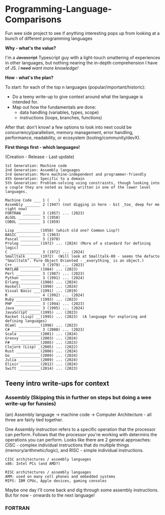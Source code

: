 # Programming-Language-Comparisons
Fun wee side project to see if anything interesting pops up from looking at a bunch of different programming languages

**Why - what's the value?**

I'm a ~~Javascript~~ Typescript guy with a light-touch smattering of experiences in other languages, but nothing nearing the in-depth comprehension I have of JS. _I ~~need~~ want more knowledge!_

**How - what's the plan?**

To start: for each of the top n languages (popular/important/historic):
 - Do a teeny write-up to give context around what the language is intended for.
 - Map out how the fundamentals are done:
   - data handling (variables, types, scope)
   - instructions (loops, branches, functions)

After that: don't know! a few options to look into next could be concurrency/parallelism, memory management, error handling, performance, readability, or ecosystem (tooling/community/devX).

**First things first - which languages!**

(Creation - Release - Last update) 
```
1st Generation: Machine code
2nd Generation: Assembly languages
3rd Generation: More machine-independent and programmer-friendly
4th Generation: Specific to a domain
5th Generation: Problem-solving using constraints, though looking into a couple they are noted as being written in one of the lower level languages.

Machine Code ___ 1 (    )
Assembly _______ 2 (1947) (not digging in here - bit _too_ deep for me right now)
FORTRAN ________ 3 (1957) ... (2023)
ALGOL __________ 3 (1958)
COBOL __________ 3 (1959)  

Lisp ___________(1958) (which old one? Common Lisp?)  
BASIC __________ 3 (1963)  
Pascal _________ 3 (1970)  
Prolog _________(1972) ... (2024) (More of a standard for defining logic)
C ______________ 3 (1972) ... (2024)    
Smalltalk ______(1972)  (Will look at Smalltalk-80 - seems the defacto "Smalltalk". Pure Object Oriented - _everything_ is an object.)
C++ ____________ 3 (1979) ... (2023)  
MATLAB _________(1984) ... (2023)  
Perl ___________ 3 (1987) ... (2023)  
Python _________ 3 (1991) ... (2024)  
Erlang _________(1986) ... (2024)  
Haskell ________(1990) ... (2024)  
Visual Basic ___(1991) ... (2019)  
R ______________ 4 (1992) ... (2024)        
Ruby ___________(1993) ... (2023)      
PHP ____________ 3 (1994) ... (2023)    
Java ___________ 3 (1995) ... (2024)  
JavaScript _____(1995) ... (2023)  
Racket (Lisp) __(1995) ... (2023)  (A language for exploring and defining languages)
OCaml __________(1996) ... (2023)  
C# _____________ 3 (2000) ... (2023)  
Scala __________(2001) ... (2024)  
Groovy _________(2003) ... (2024)  
F# _____________(2005) ... (2023)  
Clojure (Lisp) _(2005) ... (2022)  
Rust ___________(2006) ... (2024)  
Go _____________(2009) ... (2024)  
Julia __________(2009) ... (2024)  
Elixir _________(2012) ... (2024)  
Swift __________(2014) ... (2023)  
```

## Teeny intro write-ups for context

### Assembly (Skipping this in further on steps but doing a wee write-up for funsies)

(an) Assembly language -> machine code -> Computer Architecture - all three are fairly tied together.

One Assembly instruction refers to a specific operation that the processor can perform. Follows that the processor you're working with determins the operations you can perform. Looks like there are 2 general approaches: CISC - complex individual instructions that do multiple things (memory/arithmetic/logic), and RISC - simple individual instructions.

```
CISC architectures / assembly languages
x86: Intel PCs (and AMD?)

RISC architectures / assembly languages
ARM: used on many cell phones and embedded systems
MIPS: IBM CPUs, Apple devices, gaming consoles
```

Maybe one day I'll come back and dig through some assembly instructions. But for now - onwards to the next language!

### FORTRAN 
